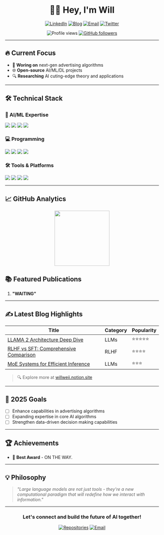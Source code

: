 <h1 align="center">👨‍💻 Hey, I'm Will </h1>

<p align="center">
  <a href="http://linkedin.com/in/wei-zhang-7429b4297"><img src="https://img.shields.io/badge/LinkedIn-0077B5?style=for-the-badge&logo=linkedin&logoColor=white" alt="LinkedIn"></a> 
  <a href="https://www.notion.so/willweii/2025-1681dccd7a458092b6d1c3184c71af73"><img src="https://img.shields.io/badge/Notion-000000?style=for-the-badge&logo=notion&logoColor=white" alt="Blog"></a>
  <a href="mailto:will.zhangweii@gmail.com"><img src="https://img.shields.io/badge/Gmail-D14836?style=for-the-badge&logo=gmail&logoColor=white" alt="Email"></a>
  <a href="https://x.com/home"><img src="https://img.shields.io/badge/Twitter-1DA1F2?style=for-the-badge&logo=twitter&logoColor=white" alt="Twitter"></a>
</p>

<p align="center">
  <img src="https://komarev.com/ghpvc/?username=weiiWill&label=Profile+Views&color=0e75b6&style=flat" alt="Profile views">
  <a href="https://github.com/weiiWill?tab=followers"><img src="https://img.shields.io/github/followers/weiiWill?label=Followers&style=social" alt="GitHub followers"></a>
</p>

---

## 🔥 Current Focus

- 🚀 **Woring on** next-gen advertising algorithms
- 🌐 **Open-source** AI/ML/DL projects
- 🔍 **Researching** AI cuting-edge theory and applications
---

## 🛠️ Technical Stack

### 🤖 AI/ML Expertise
<p>
  <img src="https://img.shields.io/badge/Transformer-FF6B6B?style=for-the-badge&logo=transformers&logoColor=white">
  <img src="https://img.shields.io/badge/PyTorch-EE4C2C?style=for-the-badge&logo=pytorch&logoColor=white">
  <img src="https://img.shields.io/badge/GitHub-181717?style=for-the-badge&logo=github&logoColor=white">
  <img src="https://img.shields.io/badge/OpenAI-412991?style=for-the-badge&logo=openai&logoColor=white">
</p>

### 💻 Programming
<p>
  <img src="https://img.shields.io/badge/Python-3776AB?style=for-the-badge&logo=python&logoColor=white">
  <img src="https://img.shields.io/badge/SQL-003B57?style=for-the-badge&logo=sql&logoColor=white">
  <img src="https://img.shields.io/badge/Java-007396?style=for-the-badge&logo=java&logoColor=white">
  <img src="https://img.shields.io/badge/Scala-DC322F?style=for-the-badge&logo=scala&logoColor=white">
</p>

### 🛠️ Tools & Platforms
<p>
  <img src="https://img.shields.io/badge/AWS-232F3E?style=for-the-badge&logo=amazon-aws&logoColor=white">
  <img src="https://img.shields.io/badge/Docker-2496ED?style=for-the-badge&logo=docker&logoColor=white">
  <img src="https://img.shields.io/badge/Hadoop-66CCFF?style=for-the-badge&logo=apachehadoop&logoColor=black">
  <img src="https://img.shields.io/badge/Git-F05032?style=for-the-badge&logo=git&logoColor=white">
</p>

---

## 📈 GitHub Analytics

<p align="center">
  <img height="180em" src="https://github-readme-stats.vercel.app/api?username=weiiWill&show_icons=true&theme=radical&include_all_commits=true&count_private=true&hide_border=true"/>
</p>

## 📚 Featured Publications

1. **"WAITING"** 

---

## ✍️ Latest Blog Highlights

<div align="center">
  
| Title | Category | Popularity |
|-------|----------|------------|
| [LLAMA 2 Architecture Deep Dive](https://willweii.notion.site/LLAMA-2-d45273f098434751803a2a80ca7edf3e) | LLMs  | ⭐⭐⭐⭐⭐ |
| [RLHF vs SFT: Comprehensive Comparison](https://willweii.notion.site/RLHF-SFT-1f41dccd7a458092a808cf3a954a059e) | RLHF | ⭐⭐⭐⭐ |
| [MoE Systems for Efficient Inference](https://willweii.notion.site/MOE-1eb71a6c95fc4e118069a9e4b059fff3) | LLMs | ⭐⭐⭐ | 

</div>

> 🔍 Explore more at [willweii.notion.site](https://willweii.notion.site)

---

## 🎯 2025 Goals

- [ ] Enhance capabilities in advertising algorithms
- [ ] Expanding expertise in core AI algorithms
- [ ] Strengthen data-driven decision making capabilities
---

## 🏆 Achievements

- 🥇 **Best Award** - ON THE WAY.

---

## 💡 Philosophy

> *"Large language models are not just tools - they're a new computational paradigm that will redefine how we interact with information."*

---

<div align="center">
  <h3>Let's connect and build the future of AI together!</h3>
  <p>
    <a href="https://github.com/weiiWill?tab=repositories"><img src="https://img.shields.io/badge/Explore-My%20Repos-181717?style=for-the-badge&logo=github" alt="Repositories"></a>
    <a href="mailto:will.zhangweii@gmail.com"><img src="https://img.shields.io/badge/Contact-Me%20Now-D14836?style=for-the-badge&logo=gmail&logoColor=white" alt="Email"></a>
  </p>
</div>
